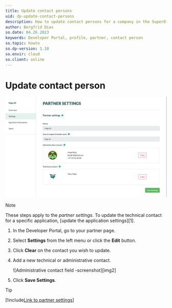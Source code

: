 ```yaml
---
title: Update contact persons
uid: dp-update-contact-persons
description: How to update contact persons for a company in the SuperOffice Developer Portal.
author: Bergfrid Dias
so.date: 04.26.2023
keywords: Developer Portal, profile, partner, contact person
so.topic: howto
so.dp-version: 1.10
so.envir: cloud
so.client: online
---
```


# Update contact person

![Partner settings -screenshot][img1]

> [!NOTE]
> These steps apply to the *partner settings*. To update the technical contact for a specific application, [update the application settings][1].

1. In the Developer Portal, go to your partner page.

2. Select **Settings** from the left menu or click the **Edit** button.

3. Click **Clear** on the contact you wish to update.

4. Add a new technical or administrative contact.

    ![Administrative contact field -screenshot][img2]

5. Click **Save Settings**.

<!-- markdownlint-disable DOCSMD007 -->
> [!TIP]
[!include[Link to partner settings](../includes/see-partner-settings.md)]
<!-- markdownlint-restore -->

<!-- Referenced links -->

<!-- Referenced images -->
[img1]: ../media/partner-settings.png
